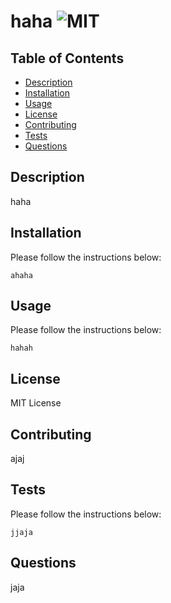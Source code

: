 # haha ![MIT](https://img.shields.io/badge/MIT-License-green)
## Table of Contents
- [Description](#description)
- [Installation](#installation)
- [Usage](#usage)
- [License](#license)
- [Contributing](#contributing)
- [Tests](#tests)
- [Questions](#questions)
## Description

haha

## Installation
Please follow the instructions below:
```
ahaha
```
## Usage
Please follow the instructions below:
```
hahah
```
## License
MIT License

## Contributing
ajaj

## Tests
Please follow the instructions below:
```
jjaja
```
## Questions
jaja
